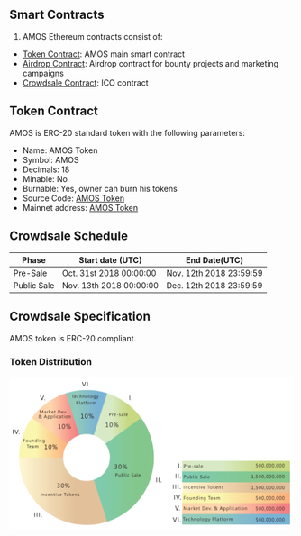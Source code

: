 
## Smart Contracts
1. AMOS Ethereum contracts consist of:
* [Token Contract](https://github.com/AMOS-Global/AMOS-SmartContracts/blob/master/code/AMOSToken.sol): AMOS main smart contract
* [Airdrop Contract](https://github.com/AMOS-Global/AMOS-SmartContracts/blob/master/code/airdrop.sol): Airdrop contract for bounty projects and marketing campaigns
* [Crowdsale Contract](https://github.com/AMOS-Global/AMOS-SmartContracts/blob/master/code/ICO.sol): ICO contract

## Token Contract
AMOS is ERC-20 standard token with the following parameters:
* Name: AMOS Token
* Symbol: AMOS
* Decimals: 18
* Minable: No
* Burnable: Yes, owner can burn his tokens
* Source Code: [AMOS Token](https://github.com/AMOS-Global/AMOS-SmartContracts/blob/master/code/AMOSToken.sol)
* Mainnet address: [AMOS Token](https://https://etherscan.io/token/0xbde6ec78568938b7d839e202f7aee0ba84169ae5#tokenInfo)

## Crowdsale Schedule

| Phase      | Start date (UTC)        | End Date(UTC)           |
| -----------| ------------------------| ------------------------|
|Pre-Sale    | Oct. 31st 2018 00:00:00 | Nov. 12th 2018 23:59:59 |
|Public Sale | Nov. 13th 2018 00:00:00 | Dec. 12th 2018 23:59:59 |

## Crowdsale Specification
AMOS token is ERC-20 compliant.
### Token Distribution
![Token Distribution](https://github.com/AMOS-Global/AMOS-SmartContracts/blob/master/img/token-distribution.png)
